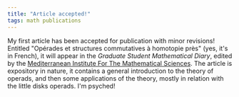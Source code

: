 ```yaml
---
title: "Article accepted!"
tags: math publications
---
```


My first article has been accepted for publication with minor revisions! Entitled "Opérades et structures commutatives à homotopie près" (yes, it's in French), it will appear in the *Graduate Student Mathematical Diary*, edited by the [Mediterranean Institute For The Mathematical Sciences](http://www.mims.tn/). The article is expository in nature, it contains a general introduction to the theory of operads, and then some applications of the theory, mostly in relation with the little disks operads. I'm psyched!
